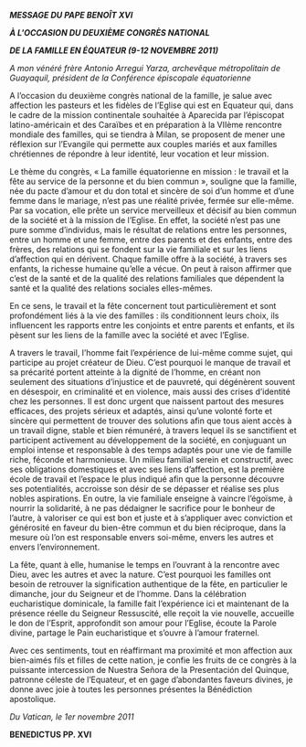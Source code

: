***MESSAGE DU PAPE BENOÎT XVI***

***À L'OCCASION DU DEUXIÈME CONGRÈS NATIONAL***

***DE LA FAMILLE EN ÉQUATEUR (9-12 NOVEMBRE 2011)***

*A mon vénéré frère Antonio Arregui Yarza, archevêque métropolitain de Guayaquil, président de la Conférence épiscopale équatorienne*

A l’occasion du deuxième congrès national de la famille, je salue avec affection les pasteurs et les fidèles de l’Eglise qui est en Equateur qui, dans le cadre de la mission continentale souhaitée à Aparecida par l’épiscopat latino-américain et des Caraïbes et en préparation à la VIIème rencontre mondiale des familles, qui se tiendra à Milan, se proposent de mener une réflexion sur l’Evangile qui permette aux couples mariés et aux familles chrétiennes de répondre à leur identité, leur vocation et leur mission.

Le thème du congrès, « La famille équatorienne en mission : le travail et la fête au service de la personne et du bien commun », souligne que la famille, née du pacte d’amour et du don total et sincère de soi d’un homme et d’une femme dans le mariage, n’est pas une réalité privée, fermée sur elle-même. Par sa vocation, elle prête un service merveilleux et décisif au bien commun de la société et à la mission de l’Eglise. En effet, la société n’est pas une pure somme d’individus, mais le résultat de relations entre les personnes, entre un homme et une femme, entre des parents et des enfants, entre des frères, des relations qui se fondent sur la vie familiale et sur les liens d’affection qui en dérivent. Chaque famille offre à la société, à travers ses enfants, la richesse humaine qu’elle a vécue. On peut à raison affirmer que c’est de la santé et de la qualité des relations familiales que dépendent la santé et la qualité des relations sociales elles-mêmes.

En ce sens, le travail et la fête concernent tout particulièrement et sont profondément liés à la vie des familles : ils conditionnent leurs choix, ils influencent les rapports entre les conjoints et entre parents et enfants, et ils pèsent sur les liens de la famille avec la société et avec l’Eglise.

A travers le travail, l’homme fait l’expérience de lui-même comme sujet, qui participe au projet créateur de Dieu. C’est pourquoi le manque de travail et sa précarité portent atteinte à la dignité de l’homme, en créant non seulement des situations d’injustice et de pauvreté, qui dégénèrent souvent en désespoir, en criminalité et en violence, mais aussi des crises d’identité chez les personnes. Il est donc urgent que naissent partout des mesures efficaces, des projets sérieux et adaptés, ainsi qu’une volonté forte et sincère qui permettent de trouver des solutions afin que tous aient accès à un travail digne, stable et bien rémunéré, à travers lequel ils se sanctifient et participent activement au développement de la société, en conjuguant un emploi intense et responsable à des temps adaptés pour une vie de famille riche, féconde et harmonieuse. Un milieu familial serein et constructif, avec ses obligations domestiques et avec ses liens d’affection, est la première école de travail et l’espace le plus indiqué afin que la personne découvre ses potentialités, accroisse son désir de se dépasser et réalise ses plus nobles aspirations. En outre, la vie familiale enseigne à vaincre l’égoïsme, à nourrir la solidarité, à ne pas dédaigner le sacrifice pour le bonheur de l’autre, à valoriser ce qui est bon et juste et à s’appliquer avec conviction et générosité en faveur du bien-être commun et du bien réciproque, dans la mesure où l’on est responsable envers soi-même, envers les autres et envers l’environnement.

La fête, quant à elle, humanise le temps en l’ouvrant à la rencontre avec Dieu, avec les autres et avec la nature. C’est pourquoi les familles ont besoin de retrouver la signification authentique de la fête, en particulier le dimanche, jour du Seigneur et de l’homme. Dans la célébration eucharistique dominicale, la famille fait l’expérience ici et maintenant de la présence réelle du Seigneur Ressuscité, elle reçoit la vie nouvelle, accueille le don de l’Esprit, approfondit son amour pour l’Eglise, écoute la Parole divine, partage le Pain eucharistique et s’ouvre à l’amour fraternel.

Avec ces sentiments, tout en réaffirmant ma proximité et mon affection aux bien-aimés fils et filles de cette nation, je confie les fruits de ce congrès à la puissante intercession de Nuestra Señora de la Presentación del Quinque, patronne céleste de l’Equateur, et en gage d’abondantes faveurs divines, je donne avec joie à toutes les personnes présentes la Bénédiction apostolique.

*Du Vatican, le 1er novembre 2011*

**BENEDICTUS PP. XVI**